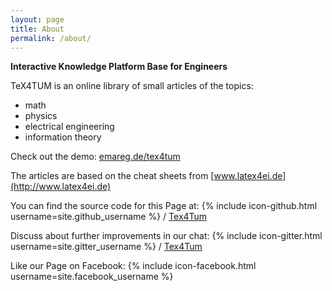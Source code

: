 ```yaml
---
layout: page
title: About
permalink: /about/
---
```


**Interactive Knowledge Platform Base for Engineers**

TeX4TUM is an online library of small articles of the topics:
* math
* physics
* electrical engineering
* information theory

Check out the demo: [emareg.de/tex4tum](http://emareg.de/tex4tum)

The articles are based on the cheat sheets from [www.latex4ei.de](http://www.latex4ei.de)

You can find the source code for this Page at:
{% include icon-github.html username=site.github_username %} /
[Tex4Tum](https://github.com/latex4ei/tex4tum)

Discuss about further improvements in our chat:
{% include icon-gitter.html username=site.gitter_username %} /
[Tex4Tum](https://gitter.im/LaTeX4Ei/tex4tum)

Like our Page on Facebook:
{% include icon-facebook.html username=site.facebook_username %}
